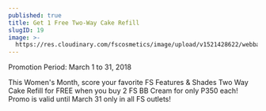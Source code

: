 ```yaml
---
published: true
title: Get 1 Free Two-Way Cake Refill
slugID: 19
image: >-
  https://res.cloudinary.com/fscosmetics/image/upload/v1521428622/webbanner-4.jpg
---
```

Promotion Period: March 1 to 31, 2018

This Women's Month, score your favorite FS Features & Shades Two Way Cake Refill for FREE when you buy 2 FS BB Cream for only P350 each! Promo is valid until March 31 only in all FS outlets! 

